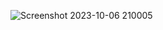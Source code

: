 
![Screenshot 2023-10-06 210005](https://github.com/Chiku1904/Scientific_calculator_with_Modern_UI/assets/125766877/dfb090f4-c2fa-43bf-a7d9-b05c96b592b6)
